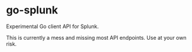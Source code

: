 # go-splunk
Experimental Go client API for Splunk.

This is currently a mess and missing most API endpoints. Use at your own risk.
